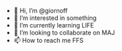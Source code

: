 - 👋 Hi, I’m @giornoff
- 👀 I’m interested in something
- 🌱 I’m currently learning LIFE
- 💞️ I’m looking to collaborate on MAJ
- 📫 How to reach me FFS

<!---
giornoff/giornoff is a ✨ special ✨ repository because its `README.md` (this file) appears on your GitHub profile.
You can click the Preview link to take a look at your changes.
--->
